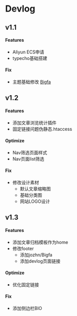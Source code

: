# Devlog
## v1.1

#### Features
- Aliyun ECS申请
- typecho基础搭建

#### Fix
- 主题基础修改	[Bigfa](https://github.com/jozhn/Bigfa)					

## v1.2

#### Features

- 添加文章浏览统计插件
- 固定链接问题伪静态.htaccess
  ​				
#### Optimize
- Nav筛选页面样式					
- Nav页面list筛选

#### Fix
- 修改设计素材								
    - 默认文章缩略图
    - 基础分类图
    - 网站LOGO设计


## v1.3

#### Features
- 添加文章归档模板作为home
- 修改footer
    - 添加jozhn/Bigfa
    - 添加devlog页面链接

#### Optimize
- 优化固定链接


#### Fix
- 添加侧边栏BIO

